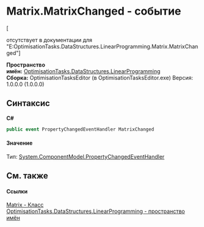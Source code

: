 # Matrix.MatrixChanged - событие
 

\[<summary> отсутствует в документации для "E:OptimisationTasks.DataStructures.LinearProgramming.Matrix.MatrixChanged"\]

**Пространство имён:**&nbsp;<a href="N_OptimisationTasks_DataStructures_LinearProgramming">OptimisationTasks.DataStructures.LinearProgramming</a><br />**Сборка:**&nbsp;OptimisationTasksEditor (в OptimisationTasksEditor.exe) Версия: 1.0.0.0 (1.0.0.0)

## Синтаксис

**C#**<br />
``` C#
public event PropertyChangedEventHandler MatrixChanged
```


#### Значение
Тип:&nbsp;<a href="http://msdn2.microsoft.com/ru-ru/library/hyza7z75" target="_blank">System.ComponentModel.PropertyChangedEventHandler</a>

## См. также


#### Ссылки
<a href="T_OptimisationTasks_DataStructures_LinearProgramming_Matrix">Matrix - Класс</a><br /><a href="N_OptimisationTasks_DataStructures_LinearProgramming">OptimisationTasks.DataStructures.LinearProgramming - пространство имён</a><br />